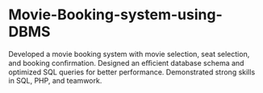 # Movie-Booking-system-using-DBMS
Developed a movie booking system with movie selection, seat selection, and booking conﬁrmation. Designed an eﬃcient database schema and optimized SQL queries for better performance. Demonstrated strong skills in SQL, PHP, and teamwork.

